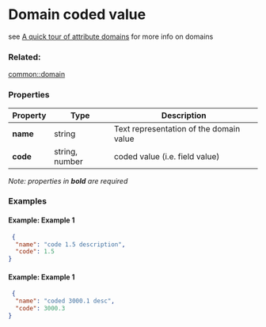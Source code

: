 # Domain coded value

see [A quick tour of attribute domains](http://desktop.arcgis.com/en/arcmap/latest/manage-data/geodatabases/an-overview-of-attribute-domains.htm) for more info on domains

### Related:

[common::domain](domain.md)
### Properties

| Property | Type | Description |
| --- | --- | --- |
| **name** | string | Text representation of the domain value |
| **code** | string, number | coded value (i.e. field value) |

*Note: properties in **bold** are required*

### Examples 

#### Example: Example 1 

```json
 {
  "name": "code 1.5 description",
  "code": 1.5
} 
```

#### Example: Example 1 

```json
 {
  "name": "coded 3000.1 desc",
  "code": 3000.3
} 
```

